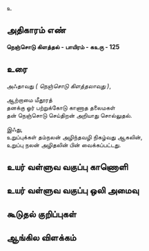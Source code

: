 உ


## அதிகாரம் எண்

**நெஞ்சொடு கிளத்தல் - பாயிரம் - கஉரு - 125**

## உரை

அஃதாவது _( நெஞ்சொடு கிளத்தலாவது )_,  

ஆற்றாமை மீதூரத்  
தனக்கு ஓர் பற்றுக்கோடு காணாத தலைமகள்  
தன் நெஞ்சொடு செய்திறன் அறியாது சொல்லுதல்.  

இஃது,  
உறுப்புக்கள் தம்நலன் அழிந்தவழி நிகழ்வது ஆகலின்,  
உறுப்பு நலன் அழிதலின் பின் வைக்கப்பட்டது.

## உயர் வள்ளுவ வகுப்பு காணொளி


## உயர் வள்ளுவ வகுப்பு ஒலி அமைவு 


## கூடுதல் குறிப்புகள்


## ஆங்கில விளக்கம்

